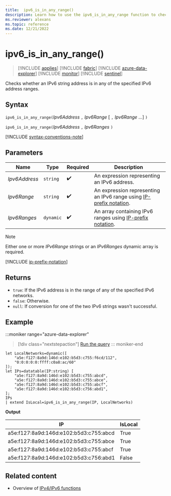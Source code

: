 ```yaml
---
title:  ipv6_is_in_any_range()
description: Learn how to use the ipv6_is_in_any_range function to check if an IPv6 string address is in any of the IPv6 address ranges.
ms.reviewer: alexans
ms.topic: reference
ms.date: 12/21/2022
---
```

# ipv6_is_in_any_range()

> [!INCLUDE [applies](../includes/applies-to-version/applies.md)] [!INCLUDE [fabric](../includes/applies-to-version/fabric.md)] [!INCLUDE [azure-data-explorer](../includes/applies-to-version/azure-data-explorer.md)] [!INCLUDE [monitor](../includes/applies-to-version/monitor.md)] [!INCLUDE [sentinel](../includes/applies-to-version/sentinel.md)]

Checks whether an IPv6 string address is in any of the specified IPv6 address ranges.

## Syntax

`ipv6_is_in_any_range(`*Ipv6Address* `,` *Ipv6Range* [ `,` *Ipv6Range* ...] `)`

`ipv6_is_in_any_range(`*Ipv6Address* `,` *Ipv6Ranges* `)`

[!INCLUDE [syntax-conventions-note](../includes/syntax-conventions-note.md)]

## Parameters

| Name | Type | Required | Description |
|--|--|--|--|
| *Ipv6Address* | `string` |  :heavy_check_mark: | An expression representing an IPv6 address.|
| *Ipv6Range* | `string` |  :heavy_check_mark: | An expression representing an IPv6 range using [IP-prefix notation](#ip-prefix-notation).|
| *Ipv6Ranges* | `dynamic` |  :heavy_check_mark: | An array containing IPv6 ranges using [IP-prefix notation](#ip-prefix-notation).|

> [!NOTE]
> Either one or more *IPv6Range* strings or an *IPv6Ranges* dynamic array is required.

[!INCLUDE [ip-prefix-notation](../includes/ip-prefix-notation.md)]

## Returns

* `true`: If the IPv6 address is in the range of any of the specified IPv6 networks.
* `false`: Otherwise.
* `null`: If conversion for one of the two IPv6 strings wasn't successful.

## Example

:::moniker range="azure-data-explorer"
> [!div class="nextstepaction"]
> <a href="https://dataexplorer.azure.com/clusters/help/databases/Samples?query=H4sIAAAAAAAAA5WQzQqCQBSF9/MUg6sEQcdyshs+gBDRPkSu8yNDNoYO/UAP31S4aGfnbL/Lx7mdcnTXC+z2yt364TQW8mHxbMTiSKhPgJkCzdI15LiRwFZcgmJJCk0mlyDWWQaaCxkzlgbR9yKBqdoHRII5oIh5EpAq3JLOG8uD96DzbTq1KA8wusHYNqSzpdgIOQln0eovWs+luacl83S1JX4VeVJ1d8pKWo6ftxbmcuW1GWtja7SPekDbvhdHv18PX7mD2cSIAQAA" target="_blank">Run the query</a>
::: moniker-end

```kusto
let LocalNetworks=dynamic([
    "a5e:f127:8a9d:146d:e102:b5d3:c755:f6cd/112",
    "0:0:0:0:0:ffff:c0a8:ac/60"
]);
let IPs=datatable(IP:string) [
    "a5e:f127:8a9d:146d:e102:b5d3:c755:abcd",
    "a5e:f127:8a9d:146d:e102:b5d3:c755:abce",
    "a5e:f127:8a9d:146d:e102:b5d3:c755:abcf",
    "a5e:f127:8a9d:146d:e102:b5d3:c756:abd1",
];
IPs
| extend IsLocal=ipv6_is_in_any_range(IP, LocalNetworks)
```

**Output**

|IP|IsLocal|
|---|---|
|a5e:f127:8a9d:146d:e102:b5d3:c755:abcd|	True|
|a5e:f127:8a9d:146d:e102:b5d3:c755:abce|	True|
|a5e:f127:8a9d:146d:e102:b5d3:c755:abcf|	True|
|a5e:f127:8a9d:146d:e102:b5d3:c756:abd1|	False|

## Related content

* Overview of [IPv4/IPv6 functions](scalar-functions.md#ipv4ipv6-functions)
